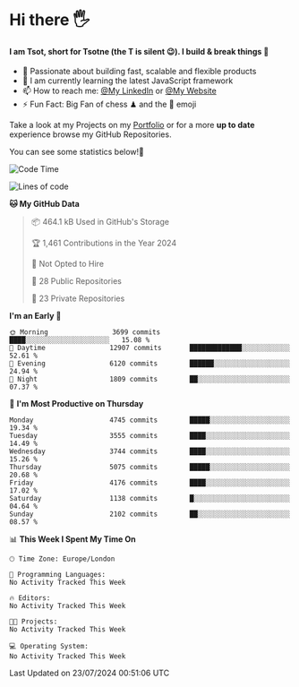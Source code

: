 # Hi there :raised_hand_with_fingers_splayed:
#### I am Tsot, short for Tsotne (the T is silent :wink:). I build & break things :space_invader:
- :telescope: Passionate about building fast, scalable and flexible products
- :seedling: I am currently learning the latest JavaScript framework 
- :mailbox: How to reach me: [@My LinkedIn](https://www.linkedin.com/in/tsotne-gvadzabia/) or [@My Website](https://tsotne.co.uk/contact)
- :zap: Fun Fact: Big Fan of chess ♟ and the 👾 emoji

Take a look at my Projects on my [Portfolio](https://tsotne.co.uk/) or for a more **up to date** experience browse my GitHub Repositories.

You can see some statistics below!:space_invader:
<!--START_SECTION:waka-->
![Code Time](http://img.shields.io/badge/Code%20Time-761%20hrs%202%20mins-blue)

![Lines of code](https://img.shields.io/badge/From%20Hello%20World%20I%27ve%20Written-8.5%20million%20lines%20of%20code-blue)

**🐱 My GitHub Data** 

> 📦 464.1 kB Used in GitHub's Storage 
 > 
> 🏆 1,461 Contributions in the Year 2024
 > 
> 🚫 Not Opted to Hire
 > 
> 📜 28 Public Repositories 
 > 
> 🔑 23 Private Repositories 
 > 
**I'm an Early 🐤** 

```text
🌞 Morning                3699 commits        ████░░░░░░░░░░░░░░░░░░░░░   15.08 % 
🌆 Daytime                12907 commits       █████████████░░░░░░░░░░░░   52.61 % 
🌃 Evening                6120 commits        ██████░░░░░░░░░░░░░░░░░░░   24.94 % 
🌙 Night                  1809 commits        ██░░░░░░░░░░░░░░░░░░░░░░░   07.37 % 
```
📅 **I'm Most Productive on Thursday** 

```text
Monday                   4745 commits        █████░░░░░░░░░░░░░░░░░░░░   19.34 % 
Tuesday                  3555 commits        ████░░░░░░░░░░░░░░░░░░░░░   14.49 % 
Wednesday                3744 commits        ████░░░░░░░░░░░░░░░░░░░░░   15.26 % 
Thursday                 5075 commits        █████░░░░░░░░░░░░░░░░░░░░   20.68 % 
Friday                   4176 commits        ████░░░░░░░░░░░░░░░░░░░░░   17.02 % 
Saturday                 1138 commits        █░░░░░░░░░░░░░░░░░░░░░░░░   04.64 % 
Sunday                   2102 commits        ██░░░░░░░░░░░░░░░░░░░░░░░   08.57 % 
```


📊 **This Week I Spent My Time On** 

```text
🕑︎ Time Zone: Europe/London

💬 Programming Languages: 
No Activity Tracked This Week

🔥 Editors: 
No Activity Tracked This Week

🐱‍💻 Projects: 
No Activity Tracked This Week

💻 Operating System: 
No Activity Tracked This Week
```


 Last Updated on 23/07/2024 00:51:06 UTC
<!--END_SECTION:waka-->
